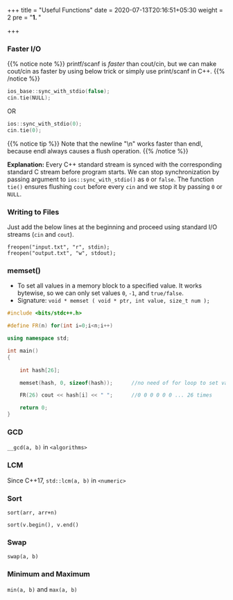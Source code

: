 +++
title = "Useful Functions"
date =  2020-07-13T20:16:51+05:30
weight = 2
pre = "<b>1. </b>"

+++

### Faster I/O

{{% notice note %}}
printf/scanf is _faster_ than cout/cin, but we can make cout/cin as faster by using below trick or simply use print/scanf in C++.
{{% /notice %}}

```cpp
ios_base::sync_with_stdio(false);
cin.tie(NULL);
```

OR

```cpp
ios::sync_with_stdio(0);
cin.tie(0);
```
{{% notice tip %}}
Note that the newline "\n" works faster than endl, because endl always causes
a flush operation.
{{% /notice %}}

**Explanation:** Every C++ standard stream is synced with the corresponding standard C stream before program starts. We can stop synchronization by passing argument to `ios::sync_with_stdio()` as `0` or `false`. The function `tie()` ensures flushing `cout` before every `cin` and we stop it by passing `0` or `NULL`.

### Writing to Files

Just add the below lines at the beginning and proceed using standard I/O streams (`cin` and `cout`). 

```
freopen("input.txt", "r", stdin);
freopen("output.txt", "w", stdout);
```

### memset()
- To set all values in a memory block to a specified value. It works bytewise, so we can only set values `0`, `-1`, and `true/false`.
- Signature: `void * memset ( void * ptr, int value, size_t num );`

```cpp
#include <bits/stdc++.h>

#define FR(n) for(int i=0;i<n;i++)

using namespace std;

int main()
{
 
	int hash[26];

	memset(hash, 0, sizeof(hash));		//no need of for loop to set values

	FR(26) cout << hash[i] << " ";		//0 0 0 0 0 0 ... 26 times

    return 0;
}
```

### GCD
`__gcd(a, b)` in `<algorithms>`

### LCM
Since C++17, `std::lcm(a, b)` in `<numeric>` 

### Sort
`sort(arr, arr+n)`

`sort(v.begin(), v.end()`

### Swap
`swap(a, b)`

### Minimum and Maximum
`min(a, b)` and `max(a, b)`
